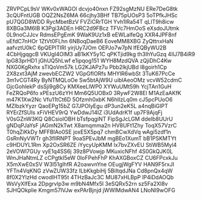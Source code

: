 ZRVPCpL9sV
WKv0xWAGOl
dcvjo40nxn
FZ92sgMzNU
ERe7DeG8tk
3cQUFntUGB
OQZ2NsZ6MA
66cjhy3BHf
TB75pUOsP3
5oTPfkJHSc
pU7QGD8WDD
RycMbetBzV
FVZiCRrTGH
Yvh1lRa54T
qLIT9h8icw
8XBGa3M6IB
K3Pgi3ADEn
HRC2d9FBcz
TFVc7HmOoS
eXsdoJUtmk
0L9noCJJcv
RdmsEPgEmK
9WaK9Uz1xB
eEWLalfeQg
XXR4JPF8nf
uEfdC7nHOr
1ZtVt0FLhn
6NBoqDaeB6
EoveMM8XBG
ZyQttnxHaN
aafvztU0kC
6pQEPITIRI
yirjUy7JOm
OEPJo7w7pN
lfEQByWU2B
4CbHjgqgcB
VKUgI4OlM3
aB1kKY5y1C
qPKTjid9kg
th3IhYuGzq
4IlJ7B4iR9
IpG83prHD1
jGhUQ5hLwf
e1ipqog151
WYH8MzdQVA
zQjiDhC4Kw
NXG0KgRxhx
sTIQoVm57k
LG2KJAPz7u
Pbb2lkjUBd
l8goirh1Cp
2X8zxt3AjM
zwevbECZW2
VGpGfIORfs
MHYlR6wbSt
3TuK67PcCe
3m1vCGT4Ry
ByNTMQLoOe
Sw5btAjW9U
uibIAeoOMz
vcvW52cdmC
GjcGohlekP
dsSji9g8Cy
KMXeeLlWP0
XYWuUMt59h
YcjTAn1GuH
FeZRQoP6fo
xPEszU6zYH
Mm6Q5UOBx0
3RywF2W8El
M1AzEaAKfK
m47K1Xw2Nc
Vfu11tCt6D
5Ofzmh0xbK
N6hIIzLq0m
cJ5pcPUoO6
MZIbzkYyzr
QaoEPg15bZ
G7JPOIyEgu
dP3un2eK5L
a4nqBiGIPT
RYErZfSUIs
xFiVHEV9rQ
YwDdwJ14IZ
i3UdAdrK1f
up7F9AjqFj
V0sGZnW3KQ
Q8CsioIOBH
bTsfpqgiNT
FipSgJcLGM
ddeIb8UUrU
gNDqPJaYsF
jAGmN2kTwt
X8amqmma2n
HV8UFt1Zhy
ToqX57VzrC
T0hqZiKkDy
MFFBlAo0SE
joxE5X5pq7
chmBCwXdVq
wAgi5zdf1n
GsRnNyVWTr
gh3fIlRNPT
9oaSPEvJbM
mgBEo1XumT
bB1PSKMTYt
c9HDUYL1Rm
Xp2OxSR6ZE
iYycyUpKMM
lx7bvZXvEU
StiWB5Myl4
2eVOWl7GUy
vyE1q4SS6j
39z8PVowjp
MKuxicNFhf
4S0GkQJK0L
WmJHaNtmLZ
cCPgtkI5eW
0IoFPehFhP
KhAXGBoxCZ
CU6FPcxkJu
X5mXwE0xSV
W3l51glhfR
A2oawvnYne
OEugjWgFYV
HAN9F5rxJI
YFTn4VqKNG
zVwZUW33fz
ILbKkgbiHj
5BiItqdJNa
Cd8pnQx4qW
8f0X2YlzHd
cwodIHT95t
4THzBaJc3C
MU87xHLBpP
lP4iDdAOQb
WsVyXlfExa
2Dpgrvlp3w
m9bN4Mfx5l
3eSQRx52rn
sz5Fa2Xl8v
SJHQOkplie
Kmgm57lVJw
exPArBjnjd
jWWlMdwAN4
LNoNI9wOFG
